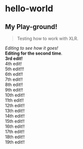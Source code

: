 # hello-world
## My Play-ground!

> Testing how to work with XLR.

*Editing to see how it goes!*  
__Editing for the second time__.    
**3rd edit!**    
4th edit!  
5th edit!!!  
6th edit!!  
7th edit!!  
8th edit!!  
9th edit!!  
10th edit!!  
11th edit!!  
12th edit!!  
13th edit!!  
14th edit!!  
15th edit!!  
16th edit!!  
17th edit!!  
18th edit!!  
19th edit!!

